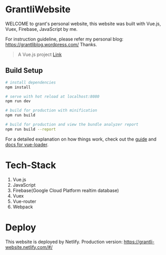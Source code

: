 # GrantliWebsite
WELCOME to grant's personal website, this website was built with Vue.js, Vuex, Firebase, JavaScript by me.

For instruction guideline, please refer my personal blog: https://grantliblog.wordpress.com/
Thanks.

> A Vue.js project
[Link](https://grantli-website.netlify.com/#/)

## Build Setup

``` bash
# install dependencies
npm install

# serve with hot reload at localhost:8080
npm run dev

# build for production with minification
npm run build

# build for production and view the bundle analyzer report
npm run build --report
```

For a detailed explanation on how things work, check out the [guide](http://vuejs-templates.github.io/webpack/) and [docs for vue-loader](http://vuejs.github.io/vue-loader).

# Tech-Stack
1. Vue.js
2. JavaScript
3. Firebase(Google Cloud Platform realtim database)
4. Vuex
5. Vue-router
6. Webpack

# Deploy
This website is deployed by Netlify.
Production version:
https://grantli-website.netlify.com/#/
